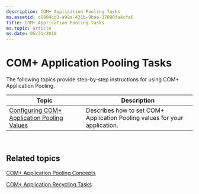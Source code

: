 ```yaml
---
description: COM+ Application Pooling Tasks
ms.assetid: c6884cd3-a98a-431b-9bae-37880fa4cfa6
title: COM+ Application Pooling Tasks
ms.topic: article
ms.date: 05/31/2018
---
```


# COM+ Application Pooling Tasks

The following topics provide step-by-step instructions for using COM+ Application Pooling.



| Topic                                                                                          | Description                                                                |
|------------------------------------------------------------------------------------------------|----------------------------------------------------------------------------|
| [Configuring COM+ Application Pooling Values](configuring-com--application-pooling-values.md) | Describes how to set COM+ Application Pooling values for your application. |



 

## Related topics

<dl> <dt>

[COM+ Application Pooling Concepts](com--application-pooling-concepts.md)
</dt> <dt>

[COM+ Application Recycling Tasks](com--application-recycling-tasks.md)
</dt> </dl>

 

 



